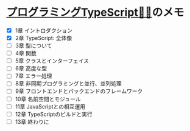 # [プログラミングTypeScript🦙🦙](https://www.oreilly.co.jp/books/9784873119045/)のメモ
- [x] 1章 イントロダクション
- [x] 2章 TypeScript: 全体像
- [ ] 3章 型について
- [ ] 4章 関数
- [ ] 5章 クラスとインターフェイス
- [ ] 6章 高度な型
- [ ] 7章 エラー処理
- [ ] 8章 非同期プログラミングと並行、並列処理
- [ ] 9章 フロントエンドとバックエンドのフレームワーク
- [ ] 10章 名前空間とモジュール
- [ ] 11章 JavaScriptとの相互運用
- [ ] 12章 TypeScriptのビルドと実行
- [ ] 13章 終わりに